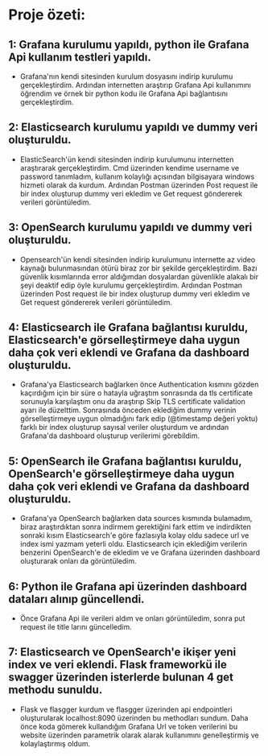 # Proje özeti:

## 1: Grafana kurulumu yapıldı, python ile Grafana Api kullanım testleri yapıldı.
  - Grafana'nın kendi sitesinden kurulum dosyasını indirip kurulumu gerçekleştirdim. Ardından internetten araştırıp Grafana Api kullanımını öğrendim ve örnek bir python kodu ile Grafana Api bağlantısını gerçekleştirdim.

## 2: Elasticsearch kurulumu yapıldı ve dummy veri oluşturuldu.
  - ElasticSearch'ün kendi sitesinden indirip kurulumunu internetten araştırarak gerçekleştirdim. Cmd üzerinden kendime username ve password tanımladım, kullanım kolaylığı açısından bilgisayara windows hizmeti olarak da kurdum. Ardından Postman üzerinden Post request ile bir index oluşturup dummy veri ekledim ve Get request göndererek verileri görüntüledim.

## 3: OpenSearch kurulumu yapıldı ve dummy veri oluşturuldu.
  - Opensearch'ün kendi sitesinden indirip kurulumunu internette az video kaynağı bulunmasından ötürü biraz zor bir şekilde gerçekleştirdim. Bazı güvenlik kısımlarında error aldığımdan dosyalardan güvenlikle alakalı bir şeyi deaktif edip öyle kurulumu gerçekleştirdim. Ardından Postman üzerinden Post request ile bir index oluşturup dummy veri ekledim ve Get request göndererek verileri görüntüledim.

## 4: Elasticsearch ile Grafana bağlantısı kuruldu, Elasticsearch'e görselleştirmeye daha uygun daha çok veri eklendi ve Grafana da dashboard oluşturuldu.
  - Grafana'ya Elasticsearch bağlarken önce Authentication kısmını gözden kaçırdığım için bir süre o hatayla uğraştım sonrasında da tls certificate sorunuyla karşılaştım onu da araştırıp Skip TLS certificate validation ayarı ile düzelttim. Sonrasında önceden eklediğim dummy verinin görselleştirmeye uygun olmadığını fark edip (@timestamp değeri yoktu) farklı bir index oluşturup sayısal veriler oluşturdum ve ardından Grafana'da dashboard oluşturup verilerimi görebildim.

## 5: OpenSearch ile Grafana bağlantısı kuruldu, OpenSearch'e görselleştirmeye daha uygun daha çok veri eklendi ve Grafana da dashboard oluşturuldu.
  - Grafana'ya OpenSearch bağlarken data sources kısmında bulamadım, biraz araştırdıktan sonra indirmem gerektiğini fark ettim ve indirdikten sonraki kısım Elasticsearch'e göre fazlasıyla kolay oldu sadece url ve index ismi yazmam yeterli oldu. Elasticsearch için eklediğim verilerin benzerini OpenSearch'e de ekledim ve ve Grafana üzerinden dashboard oluşturarak onları da görüntüledim.

## 6: Python ile Grafana api üzerinden dashboard dataları alınıp güncellendi.
  - Önce Grafana Api ile verileri aldım ve onları görüntüledim, sonra put request ile title larını güncelledim.

## 7: Elasticsearch ve OpenSearch'e ikişer yeni index ve veri eklendi. Flask frameworkü ile swagger üzerinden isterlerde bulunan 4 get methodu sunuldu.
  - Flask ve flasgger kurdum ve flasgger üzerinden api endpointleri oluşturularak localhost:8090 üzerinden bu methodları sundum. Daha önce koda gömerek kullandığım Grafana Url ve token verilerini bu website üzerinden parametrik olarak alarak kullanımını genelleştirmiş ve kolaylaştırmış oldum.

